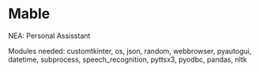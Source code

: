 # Mable
NEA: Personal Assisstant 

Modules needed:
customtkinter,
os,
json,
random,
webbrowser,
pyautogui,
datetime,
subprocess,
speech_recognition,
pyttsx3,
pyodbc,
pandas,
nltk

